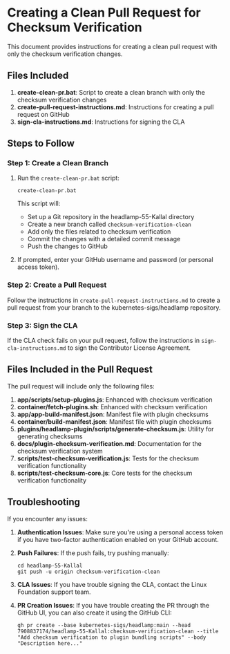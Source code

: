# Creating a Clean Pull Request for Checksum Verification

This document provides instructions for creating a clean pull request with only the checksum verification changes.

## Files Included

1. **create-clean-pr.bat**: Script to create a clean branch with only the checksum verification changes
2. **create-pull-request-instructions.md**: Instructions for creating a pull request on GitHub
3. **sign-cla-instructions.md**: Instructions for signing the CLA

## Steps to Follow

### Step 1: Create a Clean Branch

1. Run the `create-clean-pr.bat` script:
   ```
   create-clean-pr.bat
   ```

   This script will:
   - Set up a Git repository in the headlamp-55-Kallal directory
   - Create a new branch called `checksum-verification-clean`
   - Add only the files related to checksum verification
   - Commit the changes with a detailed commit message
   - Push the changes to GitHub

2. If prompted, enter your GitHub username and password (or personal access token).

### Step 2: Create a Pull Request

Follow the instructions in `create-pull-request-instructions.md` to create a pull request from your branch to the kubernetes-sigs/headlamp repository.

### Step 3: Sign the CLA

If the CLA check fails on your pull request, follow the instructions in `sign-cla-instructions.md` to sign the Contributor License Agreement.

## Files Included in the Pull Request

The pull request will include only the following files:

1. **app/scripts/setup-plugins.js**: Enhanced with checksum verification
2. **container/fetch-plugins.sh**: Enhanced with checksum verification
3. **app/app-build-manifest.json**: Manifest file with plugin checksums
4. **container/build-manifest.json**: Manifest file with plugin checksums
5. **plugins/headlamp-plugin/scripts/generate-checksum.js**: Utility for generating checksums
6. **docs/plugin-checksum-verification.md**: Documentation for the checksum verification system
7. **scripts/test-checksum-verification.js**: Tests for the checksum verification functionality
8. **scripts/test-checksum-core.js**: Core tests for the checksum verification functionality

## Troubleshooting

If you encounter any issues:

1. **Authentication Issues**: Make sure you're using a personal access token if you have two-factor authentication enabled on your GitHub account.

2. **Push Failures**: If the push fails, try pushing manually:
   ```
   cd headlamp-55-Kallal
   git push -u origin checksum-verification-clean
   ```

3. **CLA Issues**: If you have trouble signing the CLA, contact the Linux Foundation support team.

4. **PR Creation Issues**: If you have trouble creating the PR through the GitHub UI, you can also create it using the GitHub CLI:
   ```
   gh pr create --base kubernetes-sigs/headlamp:main --head 7908837174/headlamp-55-Kallal:checksum-verification-clean --title "Add checksum verification to plugin bundling scripts" --body "Description here..."
   ```